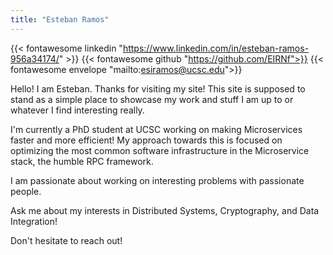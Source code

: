 ```yaml
---
title: "Esteban Ramos"
---
```

{{< fontawesome linkedin "https://www.linkedin.com/in/esteban-ramos-956a34174/" >}}
{{< fontawesome github  "https://github.com/EIRNf">}}
{{< fontawesome envelope "mailto:esiramos@ucsc.edu">}}


Hello! I am Esteban. Thanks for visiting my site!
This site is supposed to stand as a simple place to showcase my work and stuff I am up to or whatever I find interesting really.

I'm currently a PhD student at UCSC working on making Microservices faster and more efficient! My approach towards this is focused on optimizing the most common software infrastructure in the Microservice stack, the humble RPC framework.


I am passionate about working on interesting problems with passionate people.

Ask me about my interests in Distributed Systems, Cryptography, and Data Integration!

Don't hesitate to reach out!
